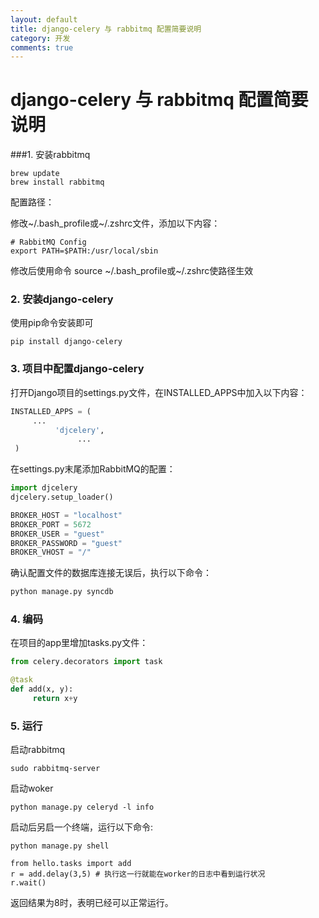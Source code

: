 ```yaml
---
layout: default
title: django-celery 与 rabbitmq 配置简要说明
category: 开发
comments: true
---
```


# django-celery 与 rabbitmq 配置简要说明 

###1. 安装rabbitmq

```shell
brew update
brew install rabbitmq
```

配置路径：

修改~/.bash_profile或~/.zshrc文件，添加以下内容：

```shell
# RabbitMQ Config
export PATH=$PATH:/usr/local/sbin
```

修改后使用命令 source ~/.bash_profile或~/.zshrc使路径生效

### 2. 安装django-celery

使用pip命令安装即可

```shell
pip install django-celery
```

### 3. 项目中配置django-celery

打开Django项目的settings.py文件，在INSTALLED_APPS中加入以下内容：

```python
INSTALLED_APPS = (
     ...
          'djcelery',
               ...
 )
```

在settings.py末尾添加RabbitMQ的配置：

```python
import djcelery
djcelery.setup_loader()

BROKER_HOST = "localhost"
BROKER_PORT = 5672
BROKER_USER = "guest"
BROKER_PASSWORD = "guest"
BROKER_VHOST = "/"
```

确认配置文件的数据库连接无误后，执行以下命令：

```python
python manage.py syncdb
```

### 4. 编码

在项目的app里增加tasks.py文件：

```python
from celery.decorators import task

@task
def add(x, y):
     return x+y
```

### 5. 运行

启动rabbitmq

```shell
sudo rabbitmq-server
```

启动woker

```shell
python manage.py celeryd -l info
```

启动后另启一个终端，运行以下命令:

```shell
python manage.py shell

from hello.tasks import add
r = add.delay(3,5) # 执行这一行就能在worker的日志中看到运行状况
r.wait()
```

返回结果为8时，表明已经可以正常运行。


